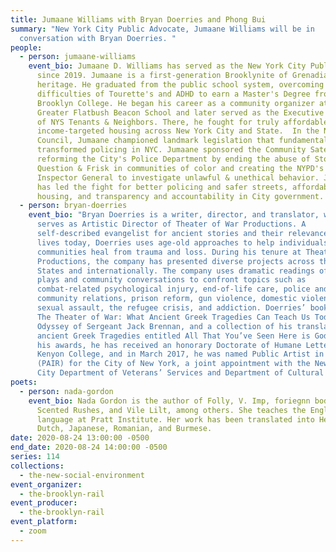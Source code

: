 ```yaml
---
title: Jumaane Williams with Bryan Doerries and Phong Bui
summary: "New York City Public Advocate, Jumaane Williams will be in
  conversation with Bryan Doerries. "
people:
  - person: jumaane-williams
    event_bio: Jumaane D. Williams has served as the New York City Public Advocate
      since 2019. Jumaane is a first-generation Brooklynite of Grenadian
      heritage. He graduated from the public school system, overcoming the
      difficulties of Tourette's and ADHD to earn a Master's Degree from
      Brooklyn College. He began his career as a community organizer at the
      Greater Flatbush Beacon School and later served as the Executive Director
      of NYS Tenants & Neighbors. There, he fought for truly affordable,
      income-targeted housing across New York City and State.  In the NYC
      Council, Jumaane championed landmark legislation that fundamentally
      transformed policing in NYC. Jumaane sponsored the Community Satety Act,
      reforming the City's Police Department by ending the abuse of Stop,
      Question & Frisk in communities of color and creating the NYPD's Office of
      Inspector General to investigate unlawful & unethical behavior. Jumaane
      has led the fight for better policing and safer streets, affordable
      housing, and transparency and accountability in City government.
  - person: bryan-doerries
    event_bio: "Bryan Doerries is a writer, director, and translator, who currently
      serves as Artistic Director of Theater of War Productions. A
      self-described evangelist for ancient stories and their relevance to our
      lives today, Doerries uses age-old approaches to help individuals and
      communities heal from trauma and loss. During his tenure at Theater of War
      Productions, the company has presented diverse projects across the United
      States and internationally. The company uses dramatic readings of seminal
      plays and community conversations to confront topics such as
      combat-related psychological injury, end-of-life care, police and
      community relations, prison reform, gun violence, domestic violence,
      sexual assault, the refugee crisis, and addiction. Doerries’ books include
      The Theater of War: What Ancient Greek Tragedies Can Teach Us Today, The
      Odyssey of Sergeant Jack Brennan, and a collection of his translations of
      ancient Greek Tragedies entitled All That You’ve Seen Here is God. Among
      his awards, he has received an honorary Doctorate of Humane Letters from
      Kenyon College, and in March 2017, he was named Public Artist in Residence
      (PAIR) for the City of New York, a joint appointment with the New York
      City Department of Veterans’ Services and Department of Cultural Affairs."
poets:
  - person: nada-gordon
    event_bio: Nada Gordon is the author of Folly, V. Imp, foriegnn bodie, Swoon,
      Scented Rushes, and Vile Lilt, among others. She teaches the English
      language at Pratt Institute. Her work has been translated into Hebrew,
      Dutch, Japanese, Romanian, and Burmese.
date: 2020-08-24 13:00:00 -0500
end_date: 2020-08-24 14:00:00 -0500
series: 114
collections:
  - the-new-social-environment
event_organizer:
  - the-brooklyn-rail
event_producer:
  - the-brooklyn-rail
event_platform:
  - zoom
---
```

